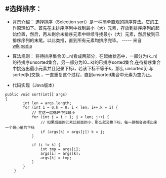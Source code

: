 #选择排序：
---
* 背景介绍： 选择排序（Selection sort）是一种简单直观的排序算法。它的工作原理如下。首先在未排序序列中找到最小（大）元素，存放到排序序列的起始位置，然后，再从剩余未排序元素中继续寻找最小（大）元素，然后放到已排序序列的末尾。以此类推，直到所有元素均排序完毕。 ----- 来自 [wikipedia](https://zh.wikipedia.org/wiki/%E9%80%89%E6%8B%A9%E6%8E%92%E5%BA%8F) 
* 算法规则： 将待排序集合(0...n)看成两部分，在起始状态中，一部分为(k..n)的待排序unsorted集合，另一部分为(0...k)的已排序sorted集合,在待排序集合中挑选出最小元素并且记录下标i，若该下标不等于k，那么 unsorted[i] 与 sorted[k]交换 ，一直重复这个过程，直到unsorted集合中元素为空为止。 

* 代码实现（Java版本）
```
public void sort(int[] args) 
{
        int len = args.length;
        for (int i = 0,k = 0; i < len; i++,k = i) {
            // 在这一层循环中找最小
            for (int j = i + 1; j < len; j++) {
                // 如果后面的元素比前面的小，那么就交换下标，每一趟都会选择出来一个最小值的下标
                if (args[k] > args[j]) k = j;
    		}
    
    		if (i != k) {
    			int tmp = args[i];
    			args[i] = args[k];
    			args[k] = tmp;
    		}
    	}
    }
```
